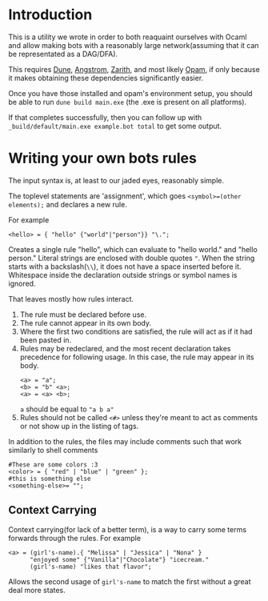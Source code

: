 # Introduction

This is a utility we wrote in order to both reaquaint ourselves with Ocaml and
allow making bots with a reasonably large network(assuming that it can be
representated as a DAG/DFA).

This requires [Dune](https://github.org/Ocaml/dune),
[Angstrom](https://github.com/inhabitedtype/angstrom/),
[Zarith](https://github.com/ocaml/zarith), and most likely
[Opam](https://opam.ocaml.org), if only because it makes obtaining these
dependencies significantly easier.

Once you have those installed and opam's environment setup, you should be able to run 
`dune build main.exe` (the .exe is present on all platforms).

If that completes successfully, then you can follow up with
`_build/default/main.exe example.bot total` to get some output.

# Writing your own bots rules

The input syntax is, at least to our jaded eyes, reasonably simple.

The toplevel statements are 'assignment', which goes `<symbol>=(other
elements);` and declares a new rule.

For example

```
<hello> = { "hello" {"world"|"person"}} "\.";
```

Creates a single rule "hello", which can evaluate to "hello world." and "hello
person." Literal strings are enclosed with double quotes `"`. When the string
starts with a backslash(`\\`), it does not have a space inserted before it.
Whitespace inside the declaration outside strings or symbol names is ignored.

That leaves mostly how rules interact.

1. The rule must be declared before use.
2. The rule cannot appear in its own body.
3. Where the first two conditions are satisfied, the rule will act as if it had
   been pasted in.
4. Rules may be redeclared, and the most recent declaration takes precedence for
   following usage. In this case, the rule may appear in its body.
   ```
   <a> = "a";
   <b> = "b" <a>;
   <a> = <a> <b>;
   ```
   `a` should be equal to `"a b a"`
5. Rules should not be called `<#>` unless they're meant to act as comments or
   not show up in the listing of tags.

In addition to the rules, the files may include comments such that work similarly to shell comments
```
#These are some colors :3
<color> = { "red" | "blue" | "green" };
#this is something else
<something-else>= "";
```

## Context Carrying

Context carrying(for lack of a better term), is a way to carry some terms forwards
through the rules. For example

```
<a> = (girl's-name).{ "Melissa" | "Jessica" | "Nona" } 
      "enjoyed some" {"Vanilla"|"Chocolate"} "icecream." 
      (girl's-name) "likes that flavor";
```

Allows the second usage of `girl's-name` to match the first without a great deal more states.
